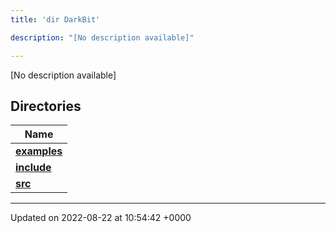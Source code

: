 ```yaml
---
title: 'dir DarkBit'

description: "[No description available]"

---
```







[No description available]

## Directories

| Name           |
| -------------- |
| **[examples](/documentation/code/gambit_2-2/files/dir_c22fe66a09acdd480a35644f72364dc9/#dir-examples)**  |
| **[include](/documentation/code/gambit_2-2/files/dir_05e71b19da8c05feb31a01063316c124/#dir-include)**  |
| **[src](/documentation/code/gambit_2-2/files/dir_334951ee08a3caf9cfbab2a24a3edd4b/#dir-src)**  |






-------------------------------

Updated on 2022-08-22 at 10:54:42 +0000
